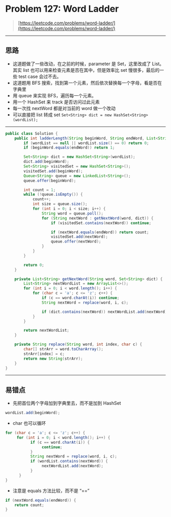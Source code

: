 # Problem 127:  Word Ladder

> [https://leetcode.com/problems/word-ladder/](https://leetcode.com/problems/word-ladder/)

---

## 思路

* 这道题做了一些改动，在之前的时候，parameter 是 Set，这里改成了 List。其实 list 也可以用来检查元素是否在其中，但是效率比 set 慢很多，最后的一些 test case 会过不去。
* 这道题用 BFS 搜索，找到第一个元素，然后依次替换每一个字母，看是否在字典里
* 用 queue 来实现 BFS，遍历每一个元素。
* 用一个 HashSet 来 track 是否访问过此元素
* 每一次找 nextWord 都是对当前的 word 做一个改动 
* 可以直接把 list 转成 set `Set<String> dict = new HashSet<String>(wordList);`

---

```java
public class Solution {
    public int ladderLength(String beginWord, String endWord, List<String> wordList) {
        if (wordList == null || wordList.size() == 0) return 0;
        if (beginWord.equals(endWord)) return 1;

        Set<String> dict = new HashSet<String>(wordList);
        dict.add(beginWord);
        Set<String> visitedSet = new HashSet<String>();
        visitedSet.add(beginWord);
        Queue<String> queue = new LinkedList<String>();
        queue.offer(beginWord);

        int count = 1;
        while (!queue.isEmpty()) {
            count++;
            int size = queue.size();
            for (int i = 0; i < size; i++) {
                String word = queue.poll();
                for (String nextWord : getNextWord(word, dict)) {
                    if (visitedSet.contains(nextWord)) continue;

                    if (nextWord.equals(endWord)) return count;
                    visitedSet.add(nextWord);
                    queue.offer(nextWord);
                }
            } 
        }

        return 0;
    }

    private List<String> getNextWord(String word, Set<String> dict) {
        List<String> nextWordList = new ArrayList<>();
        for (int i = 0; i < word.length(); i++) {
            for (char c = 'a'; c <= 'z'; c++) {
                if (c == word.charAt(i)) continue;
                String nextWord = replace(word, i, c);

                if (dict.contains(nextWord)) nextWordList.add(nextWord);
            }
        }

        return nextWordList;
    }

    private String replace(String word, int index, char c) {
        char[] strArr = word.toCharArray();
        strArr[index] = c;
        return new String(strArr);
    }
}
```

---

## 易错点

* 先把首位两个字母加到字典里去，而不是加到 HashSet

```java
wordList.add(beginWord);
```

* char 也可以循环

```java
for (char c = 'a'; c <= 'z'; c++) {
     for (int i = 0; i < word.length(); i++) {
           if (c == word.charAt(i)) {
                continue;
           }
           String nextWord = replace(word, i, c);
           if (wordList.contains(nextWord)) {
                nextWordList.add(nextWord);
           }
      }
}
```

* 注意是 equals 方法比较，而不是 “==”

```java
if (nextWord.equals(endWord)) {
    return count;
}
```



